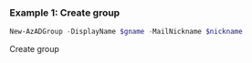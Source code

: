 ### Example 1: Create group
```powershell
New-AzADGroup -DisplayName $gname -MailNickname $nickname
```

Create group